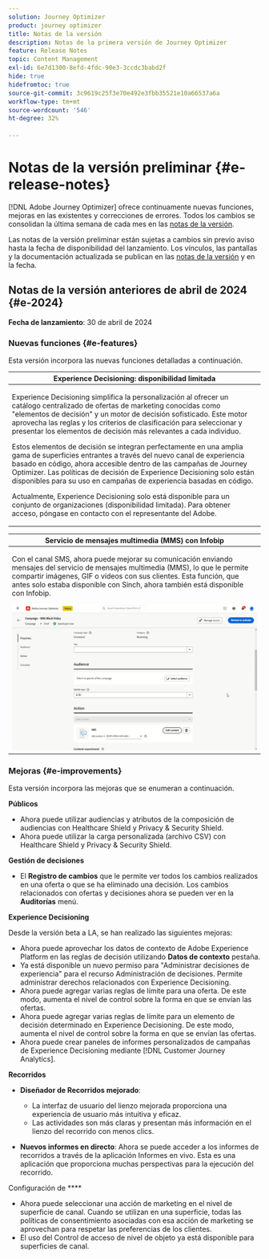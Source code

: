 ```yaml
---
solution: Journey Optimizer
product: journey optimizer
title: Notas de la versión
description: Notas de la primera versión de Journey Optimizer
feature: Release Notes
topic: Content Management
exl-id: 6e7d1300-8efd-4fdc-90e3-3ccdc3babd2f
hide: true
hidefromtoc: true
source-git-commit: 3c9619c25f3e70e492e3fbb35521e10a66537a6a
workflow-type: tm+mt
source-wordcount: '546'
ht-degree: 32%

---
```


# Notas de la versión preliminar {#e-release-notes}

[!DNL Adobe Journey Optimizer] ofrece continuamente nuevas funciones, mejoras en las existentes y correcciones de errores. Todos los cambios se consolidan la última semana de cada mes en las [notas de la versión](release-notes.md).

Las notas de la versión preliminar están sujetas a cambios sin previo aviso hasta la fecha de disponibilidad del lanzamiento. Los vínculos, las pantallas y la documentación actualizada se publican en las [notas de la versión](release-notes.md) y en la fecha.

## Notas de la versión anteriores de abril de 2024 {#e-2024}

**Fecha de lanzamiento**: 30 de abril de 2024

### Nuevas funciones {#e-features}

Esta versión incorpora las nuevas funciones detalladas a continuación.

<!--table>
<thead>
<tr>
<th><strong>Business rules - Private Beta</strong><br/></th>
</tr>
</thead>
<tbody>
<tr>
<td>
<p>It is now possible to create and apply rule sets to your marketing communications.  </p>
</td>
</tr>
</tbody>
</table-->

<table>
<thead>
<tr>
<th><strong>Experience Decisioning: disponibilidad limitada</strong><br/></th>
</tr>
</thead>
<tbody>
<tr>
<td>
<p>Experience Decisioning simplifica la personalización al ofrecer un catálogo centralizado de ofertas de marketing conocidas como "elementos de decisión" y un motor de decisión sofisticado. Este motor aprovecha las reglas y los criterios de clasificación para seleccionar y presentar los elementos de decisión más relevantes a cada individuo.</p>
<p>Estos elementos de decisión se integran perfectamente en una amplia gama de superficies entrantes a través del nuevo canal de experiencia basado en código, ahora accesible dentro de las campañas de Journey Optimizer. Las políticas de decisión de Experience Decisioning solo están disponibles para su uso en campañas de experiencia basadas en código.</p>
<p>Actualmente, Experience Decisioning solo está disponible para un conjunto de organizaciones (disponibilidad limitada). Para obtener acceso, póngase en contacto con el representante del Adobe.</p>
</td>
</tr>
</tbody>
</table>

<!--table>
<thead>
<tr>
<th><strong>Personalization - Local Lookups - Multi-Entity Support - Beta</strong><br/></th>
</tr>
</thead>
<tbody>
<tr>
<td>
<p>TBD</p>
</td>
</tr>
</tbody>
</table-->

<table>
<thead>
<tr>
<th><strong>Servicio de mensajes multimedia (MMS) con Infobip</strong><br/></th>
</tr>
</thead>
<tbody>
<tr>
<td>
<p>Con el canal SMS, ahora puede mejorar su comunicación enviando mensajes del servicio de mensajes multimedia (MMS), lo que le permite compartir imágenes, GIF o vídeos con sus clientes. Esta función, que antes solo estaba disponible con Sinch, ahora también está disponible con Infobip.</p>
<img src="assets/do-not-localize/mms.gif"/>
</td>
</tr>
</tbody>
</table>

<!-- table>
<thead>
<tr>
<th><strong>AI Assistant - Experience Variant Generation - Beta</strong><br/></th>
</tr>
</thead>
<tbody>
<tr>
<td>
<p>Once you have created and personalized your message, take your content to the next level with the AI assistant. You can now use the AI assistant to optimize your message's impact by experimenting with different main titles, and images. Each variant is managed as a unique Treatment, to measure and compare which title effectively generates more clicks.</p>
</td>
</tr>
</tbody>
</table-->

<!--table>
<thead>
<tr>
<th><strong>IP Warmup Workflow - LA</strong><br/></th>
</tr>
</thead>
<tbody>
<tr>
<td>
<p>You can now easily perform IP warmup workflows directly from the Journey Optimizer interface in a standardized and efficient way that follows the best practices for optimal deliverability.</p>
</td>
</tr>
</tbody>
</table-->

<!--table>
<thead>
<tr>
<th><strong>Email Surface Personalization - Private beta </strong><br/></th>
</tr>
</thead>
<tbody>
<tr>
<td>
<p>You can now define dynamic subdomains and personalized header parameters when creating email channel surfaces, for increased flexibility and control over your email settings.</p>
</td>
</tr>
</tbody>
</table-->

### Mejoras {#e-improvements}

Esta versión incorpora las mejoras que se enumeran a continuación.

**Públicos**

* Ahora puede utilizar audiencias y atributos de la composición de audiencias con Healthcare Shield y Privacy &amp; Security Shield.
* Ahora puede utilizar la carga personalizada (archivo CSV) con Healthcare Shield y Privacy &amp; Security Shield.

<!--
* **Experience Decisioning + Code-based experiences (LA)**: You can now leverage the Experience decisioning feature to use decision items in your code-based campaigns. Note: The Code-based experience channel and Experience decisioning are not available for organizations that have purchased the Adobe Healthcare Shield and Privacy and Security Shield add-on offerings.
-->
<!--
* **Expression Fragments supported for Web and In-App**: Expression fragments are now available for the Web and In-app channels. 
-->


<!--
* **DULE for AJO Channel Surface**: It is now possible to apply a label on certain profile attributes to restrict their usage inside a channel surface through marketing actions.
-->


<!--
* **List-Unsubscribe updates**: Following on the recent Gmail and Yahoo announcements for bulk senders, Journey Optimizer supports the "post/1-click" List-Unsubscribe option. 
-->

**Gestión de decisiones**

* El **Registro de cambios** que le permite ver todos los cambios realizados en una oferta o que se ha eliminado una decisión. Los cambios relacionados con ofertas y decisiones ahora se pueden ver en la **Auditorías** menú.

**Experience Decisioning**

Desde la versión beta a LA, se han realizado las siguientes mejoras:

* Ahora puede aprovechar los datos de contexto de Adobe Experience Platform en las reglas de decisión utilizando **Datos de contexto** pestaña.
* Ya está disponible un nuevo permiso para &quot;Administrar decisiones de experiencia&quot; para el recurso Administración de decisiones. Permite administrar derechos relacionados con Experience Decisioning.
* Ahora puede agregar varias reglas de límite para una oferta. De este modo, aumenta el nivel de control sobre la forma en que se envían las ofertas.
* Ahora puede agregar varias reglas de límite para un elemento de decisión determinado en Experience Decisioning. De este modo, aumenta el nivel de control sobre la forma en que se envían las ofertas.
* Ahora puede crear paneles de informes personalizados de campañas de Experience Decisioning mediante [!DNL Customer Journey Analytics].

**Recorridos**

* **Diseñador de Recorridos mejorado**:

   * La interfaz de usuario del lienzo mejorada proporciona una experiencia de usuario más intuitiva y eficaz.
   * Las actividades son más claras y presentan más información en el lienzo del recorrido con menos clics.

* **Nuevos informes en directo**: Ahora se puede acceder a los informes de recorridos a través de la aplicación Informes en vivo. Esta es una aplicación que proporciona muchas perspectivas para la ejecución del recorrido.

Configuración de ****

* Ahora puede seleccionar una acción de marketing en el nivel de superficie de canal. Cuando se utilizan en una superficie, todas las políticas de consentimiento asociadas con esa acción de marketing se aprovechan para respetar las preferencias de los clientes.
* El uso del Control de acceso de nivel de objeto ya está disponible para superficies de canal.

